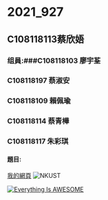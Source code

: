 # 2021_927


## C108118113蔡欣娪


### 组員:###C108118103 廖宇荃
###        C108118197 蔡淑安
###        C108118109 賴佩瑜
###        C108118114 蔡青樺
###        C108118117 朱彩琪



#### 題目:
[我的網頁](https://wuw.nkust.edu.tw/)
![NKUST](https://www.nkust.edu.tw/var/file/0/1000/img/513/182513897.png "高科大")



[![Everything Is AWESOME](https://img.youtube.com/vi/StTqXEQ2l-Y/0.jpg)](https://www.youtube.com/watch?v=StTqXEQ2l-Y "Everything Is AWESOME")

###

